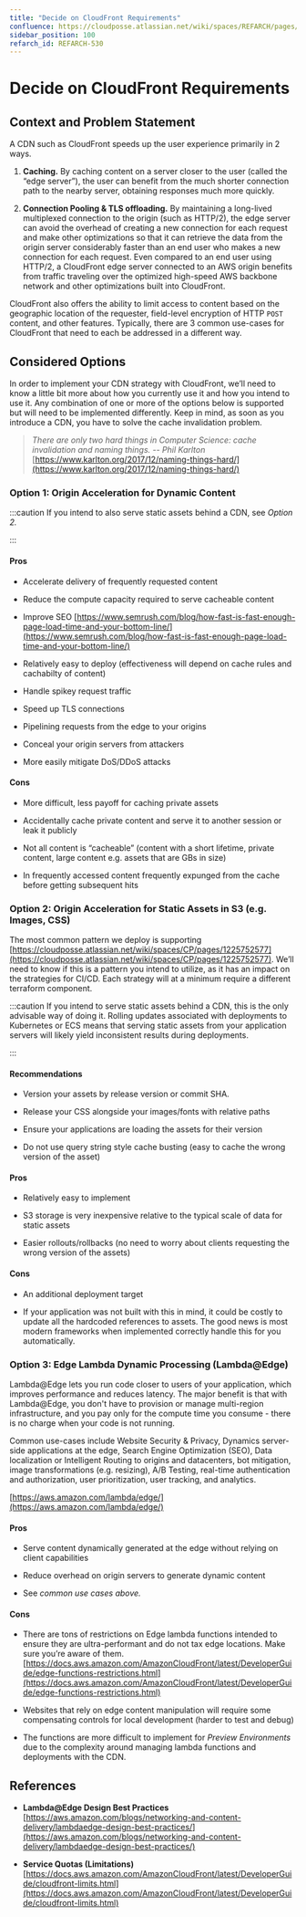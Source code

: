 ```yaml
---
title: "Decide on CloudFront Requirements"
confluence: https://cloudposse.atlassian.net/wiki/spaces/REFARCH/pages/1365016609/REFARCH-530+-+Decide+on+CloudFront+Requirements
sidebar_position: 100
refarch_id: REFARCH-530
---
```


# Decide on CloudFront Requirements

## Context and Problem Statement
A CDN such as CloudFront speeds up the user experience primarily in 2 ways.

1. **Caching.** By caching content on a server closer to the user (called the “edge server”), the user can benefit from the much shorter connection path to the nearby server, obtaining responses much more quickly.

2. **Connection Pooling & TLS offloading.** By maintaining a long-lived multiplexed connection to the origin (such as HTTP/2), the edge server can avoid the overhead of creating a new connection for each request and make other optimizations so that it can retrieve the data from the origin server considerably faster than an end user who makes a new connection for each request. Even compared to an end user using HTTP/2, a CloudFront edge server connected to an AWS origin benefits from traffic traveling over the optimized high-speed AWS backbone network and other optimizations built into CloudFront.

CloudFront also offers the ability to limit access to content based on the geographic location of the requester, field-level encryption of HTTP `POST` content, and other features. Typically, there are 3 common use-cases for CloudFront that need to each be addressed in a different way.

## Considered Options

In order to implement your CDN strategy with CloudFront, we’ll need to know a little bit more about how you currently use it and how you intend to use it. Any combination of one or more of the options below is supported but will need to be implemented differently. Keep in mind, as soon as you introduce a CDN, you have to solve the cache invalidation problem.

> _There are only two hard things in Computer Science: cache invalidation and naming things._
> _-- Phil Karlton_
[https://www.karlton.org/2017/12/naming-things-hard/](https://www.karlton.org/2017/12/naming-things-hard/)

### Option 1: Origin Acceleration for Dynamic Content

:::caution
If you intend to also serve static assets behind a CDN, see _Option 2._

:::

#### Pros

- Accelerate delivery of frequently requested content

- Reduce the compute capacity required to serve cacheable content

- Improve SEO
[https://www.semrush.com/blog/how-fast-is-fast-enough-page-load-time-and-your-bottom-line/](https://www.semrush.com/blog/how-fast-is-fast-enough-page-load-time-and-your-bottom-line/)

- Relatively easy to deploy (effectiveness will depend on cache rules and cachabilty of content)

- Handle spikey request traffic

- Speed up TLS connections

- Pipelining requests from the edge to your origins

- Conceal your origin servers from attackers

- More easily mitigate DoS/DDoS  attacks

#### Cons

- More difficult, less payoff for caching private assets

- Accidentally cache private content and serve it to another session or leak it publicly

- Not all content is “cacheable” (content with a short lifetime, private content, large content e.g. assets that are GBs in size)

- In frequently accessed content frequently expunged from the cache before getting subsequent hits

### Option 2: Origin Acceleration for Static Assets in S3 (e.g. Images, CSS)

The most common pattern we deploy is supporting [https://cloudposse.atlassian.net/wiki/spaces/CP/pages/1225752577](https://cloudposse.atlassian.net/wiki/spaces/CP/pages/1225752577). We’ll need to know if this is a pattern you intend to utilize, as it has an impact on the strategies for CI/CD. Each strategy will at a minimum require a different terraform component.

:::caution
If you intend to serve static assets behind a CDN, this is the only advisable way of doing it. Rolling updates associated with deployments to Kubernetes or ECS means that serving static assets from your application servers will likely yield inconsistent results during deployments.

:::

#### Recommendations

- Version your assets by release version or commit SHA.

- Release your CSS alongside your images/fonts with relative paths

- Ensure your applications are loading the assets for their version

- Do not use query string style cache busting (easy to cache the wrong version of the asset)

#### Pros

- Relatively easy to implement

- S3 storage is very inexpensive relative to the typical scale of data for static assets

- Easier rollouts/rollbacks (no need to worry about clients requesting the wrong version of the assets)

#### Cons

- An additional deployment target

- If your application was not built with this in mind, it could be costly to update all the hardcoded references to assets. The good news is most modern frameworks when implemented correctly handle this for you automatically.

### Option 3: Edge Lambda Dynamic Processing (Lambda@Edge)

Lambda@Edge lets you run code closer to users of your application, which improves performance and reduces latency. The major benefit is that with Lambda@Edge, you don't have to provision or manage multi-region infrastructure, and you pay only for the compute time you consume - there is no charge when your code is not running.

Common use-cases include Website Security & Privacy, Dynamics server-side applications at the edge, Search Engine Optimization (SEO), Data localization or Intelligent Routing to origins and datacenters, bot mitigation, image transformations (e.g. resizing), A/B Testing, real-time authentication and authorization, user prioritization, user tracking, and analytics.

[https://aws.amazon.com/lambda/edge/](https://aws.amazon.com/lambda/edge/)

#### Pros

- Serve content dynamically generated at the edge without relying on client capabilities

- Reduce overhead on origin servers to generate dynamic content

- See _common use_ _cases above._

#### Cons

- There are tons of restrictions on Edge lambda functions intended to ensure they are ultra-performant and do not tax edge locations. Make sure you’re aware of them.
[https://docs.aws.amazon.com/AmazonCloudFront/latest/DeveloperGuide/edge-functions-restrictions.html](https://docs.aws.amazon.com/AmazonCloudFront/latest/DeveloperGuide/edge-functions-restrictions.html)

- Websites that rely on edge content manipulation will require some compensating controls for local development (harder to test and debug)

- The functions are more difficult to implement for _Preview Environments_ due to the complexity around managing lambda functions and deployments with the CDN.

## References

- **Lambda@Edge Design Best Practices**
[https://aws.amazon.com/blogs/networking-and-content-delivery/lambdaedge-design-best-practices/](https://aws.amazon.com/blogs/networking-and-content-delivery/lambdaedge-design-best-practices/)

- **Service Quotas (Limitations)**
[https://docs.aws.amazon.com/AmazonCloudFront/latest/DeveloperGuide/cloudfront-limits.html](https://docs.aws.amazon.com/AmazonCloudFront/latest/DeveloperGuide/cloudfront-limits.html)



